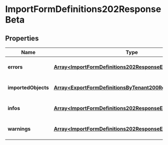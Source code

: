 # ImportFormDefinitions202ResponseBeta

## Properties

Name | Type | Description | Notes
------------ | ------------- | ------------- | -------------
**errors** | [**Array&lt;ImportFormDefinitions202ResponseErrorsInnerBeta&gt;**](ImportFormDefinitions202ResponseErrorsInnerBeta.md) |  | [optional] [default to undefined]
**importedObjects** | [**Array&lt;ExportFormDefinitionsByTenant200ResponseInnerBeta&gt;**](ExportFormDefinitionsByTenant200ResponseInnerBeta.md) |  | [optional] [default to undefined]
**infos** | [**Array&lt;ImportFormDefinitions202ResponseErrorsInnerBeta&gt;**](ImportFormDefinitions202ResponseErrorsInnerBeta.md) |  | [optional] [default to undefined]
**warnings** | [**Array&lt;ImportFormDefinitions202ResponseErrorsInnerBeta&gt;**](ImportFormDefinitions202ResponseErrorsInnerBeta.md) |  | [optional] [default to undefined]


